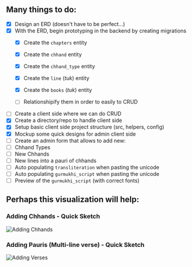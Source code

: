 ## Many things to do:

* [X] Design an ERD (doesn't have to be perfect...)
* [X] With the ERD, begin prototyping in the backend by creating migrations
  * [X] Create the `chapters` entity
  * [X] Create the `chhand` entity
  * [X] Create the `chhand_type` entity
  * [X] Create the `line` (*tuk*) entity
  * [X] Create the `books` (*tuk*) entity
  * [ ] Relationshipify them in order to easily to CRUD
 

 * [ ] Create a client side where we can do CRUD
 * [X] Create a directory/repo to handle client side
 * [X] Setup basic client side project structure (src, helpers, config)
 * [X] Mockup some quick designs for admin client side
 * [ ] Create an admin form that allows to add new:
  * [ ] Chhand Types
  * [ ] New Chhands
  * [ ] New lines into a pauri of chhands
* [ ] Auto populating `transliteration` when pasting the unicode 
* [ ] Auto populating `gurmukhi_script` when pasting the unicode 
* [ ] Preview of the `gurmukhi_script` (with correct fonts)

## Perhaps this visualization will help:

### Adding Chhands - Quick Sketch
![Adding Chhands](https://i.imgur.com/hzuuxQo.png "Adding Chhands")

### Adding Pauris (Multi-line verse) - Quick Sketch
![Adding Verses](https://i.imgur.com/3CREpkI.png "Adding Verses")

